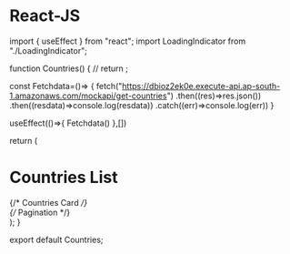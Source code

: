 # React-JS



import { useEffect } from "react";
import LoadingIndicator from "./LoadingIndicator";

function Countries() { 
  // return <LoadingIndicator />;


  const Fetchdata=()=>
  {
    fetch("https://dbioz2ek0e.execute-api.ap-south-1.amazonaws.com/mockapi/get-countries")
    .then((res)=>res.json())
    .then((resdata)=>console.log(resdata))
    .catch((err)=>console.log(err))
  }

  useEffect(()=>{
    Fetchdata()
  },[])

  return (
    <div>
      <h1 data-testid="countries-header">Countries List</h1>
      <div data-testid="countries-container">
        {/* Countries Card */}
      </div>
      <div>
        {/* Pagination */}
      </div>
    </div>
  );
}

export default Countries;
